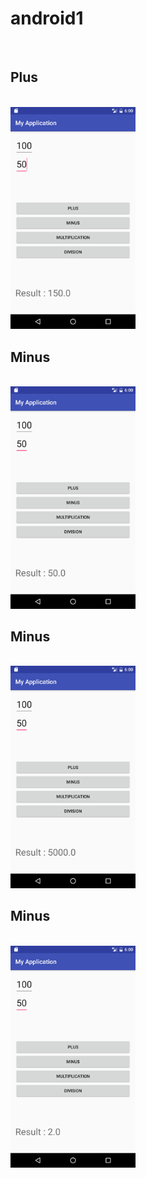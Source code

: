 # android1
<br>
<h2>Plus</h2>
<br>
<img src='https://github.com/inhatc/android1/blob/master/app/pics/Screenshot_1479027623.png?raw=true' width=200>
<br>
<h2>Minus</h2>
<br>
<img src='https://github.com/inhatc/android1/blob/master/app/pics/Screenshot_1479027628.png?raw=true' width=200>
<br>
<h2>Minus</h2>
<br>
<img src='https://github.com/inhatc/android1/blob/master/app/pics/Screenshot_1479027632.png?raw=true' width=200>
<br>
<h2>Minus</h2>
<br>
<img src='https://github.com/inhatc/android1/blob/master/app/pics/Screenshot_1479027638.png?raw=true' width=200>
